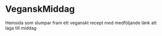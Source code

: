 # VeganskMiddag
Hemsida som slumpar fram ett veganskt recept med medföljande länk att laga till middag
